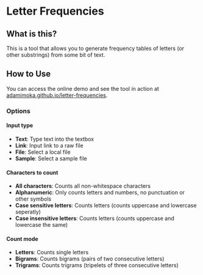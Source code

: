 # Letter Frequencies

## What is this?

This is a tool that allows you to generate frequency tables of letters (or other substrings) from some bit of text.

## How to Use

You can access the online demo and see the tool in action at [adamimoka.github.io/letter-frequencies](https://adamimoka.github.io/letter-frequencies/).
### Options
#### Input type
* **Text**: Type text into the textbox
* **Link**: Input link to a raw file
* **File**: Select a local file 
* **Sample**: Select a sample file
#### Characters to count
* **All characters**: Counts all non-whitespace characters
* **Alphanumeric**: Only counts letters and numbers, no punctuation or other symbols
* **Case sensitive letters**: Counts letters (counts uppercase and lowercase seperatly)
* **Case insensitive letters**: Counts letters (counts uppercase and lowercase the same)
#### Count mode
* **Letters**: Counts single letters
* **Bigrams**: Counts bigrams (pairs of two consecutive letters)
* **Trigrams**: Counts trigrams (tripelets of three consecutive letters)
